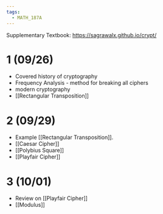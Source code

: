 ```yaml
---
tags:
  - MATH_187A
---
```

Supplementary Textbook: https://sagrawalx.github.io/crypt/ 
# 1 (09/26)
- Covered history of cryptography
- Frequency Analysis - method for breaking all ciphers
- modern cryptography
- [[Rectangular Transposition]]

# 2 (09/29)
- Example [[Rectangular Transposition]]. 
- [[Caesar Cipher]]
- [[Polybius Square]]
- [[Playfair Cipher]]

# 3 (10/01)
- Review on [[Playfair Cipher]]
- [[Modulus]]